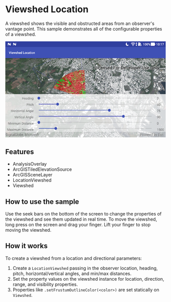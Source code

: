 # Viewshed Location

A viewshed shows the visible and obstructed areas from an observer's vantage point. This sample demonstrates all of the configurable properties of a viewshed.

![Viewshed Location](viewshed-location.png)

## Features
* AnalysisOverlay
* ArcGISTiledElevationSource
* ArcGISSceneLayer
* LocationViewshed
* Viewshed

## How to use the sample

Use the seek bars on the bottom of the screen to change the properties of the viewshed and see them updated in real time. To move the viewshed, long press on the screen and drag your finger. Lift your finger to stop moving the viewshed.

## How it works

To create a viewshed from a location and directional parameters:

1. Create a `LocationViewshed` passing in the observer location, heading, pitch, horizontal/vertical angles, and min/max distances.
1. Set the property values on the viewshed instance for location, direction, range, and visibility properties. 
1. Properties like `.setFrustumOutlineColor(<color>)` are set statically on `Viewshed`.